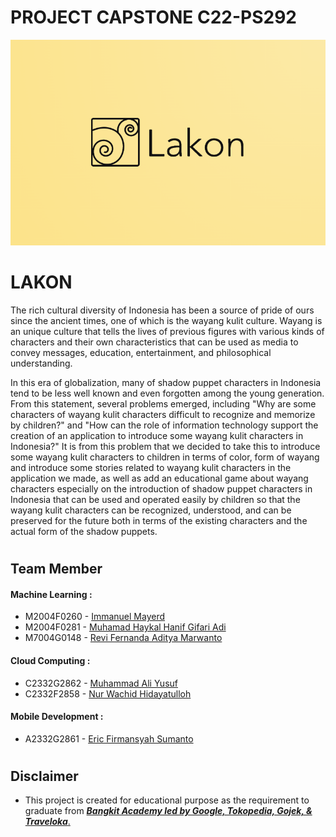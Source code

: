 
# PROJECT CAPSTONE C22-PS292
![Our Logo](https://raw.githubusercontent.com/Alstrometria/Lakon/main/Resource/Logo/Lakon.png)
# LAKON

  

The rich cultural diversity of Indonesia has been a source of pride of ours since the ancient times, one of which is the wayang kulit culture. Wayang is an unique culture that tells the lives of previous figures with various kinds of characters and their own characteristics that can be used as media to convey messages, education, entertainment, and philosophical understanding.

  

In this era of globalization, many of shadow puppet characters in Indonesia tend to be less well known and even forgotten among the young generation. From this statement, several problems emerged, including "Why are some characters of wayang kulit characters difficult to recognize and memorize by children?" and "How can the role of information technology support the creation of an application to introduce some wayang kulit characters in Indonesia?" It is from this problem that we decided to take this to introduce some wayang kulit characters to children in terms of color, form of wayang and introduce some stories related to wayang kulit characters in the application we made, as well as add an educational game about wayang characters especially on the introduction of shadow puppet characters in Indonesia that can be used and operated easily by children so that the wayang kulit characters can be recognized, understood, and can be preserved for the future both in terms of the existing characters and the actual form of the shadow puppets.

#
## Team Member

#### Machine Learning :

 - M2004F0260 - [Immanuel Mayerd](https://www.linkedin.com/in/immanuel-mayerd/)  
 - M2004F0281 - [Muhamad Haykal Hanif Gifari Adi](https://www.linkedin.com/in/haykal-hanif-97a28818a/)   
 - M7004G0148 - [Revi Fernanda Aditya Marwanto](https://www.linkedin.com/in/revi-fernanda-a58329213/)

#### Cloud Computing :

 - C2332G2862 - [Muhammad Ali Yusuf](https://www.linkedin.com/in/muhammad-ali-yusuf-7623b91a3/)
 - C2332F2858 - [Nur Wachid Hidayatulloh](https://www.linkedin.com/in/nur-wachid-71b611221/)

#### Mobile Development :

 - A2332G2861 - [Eric Firmansyah Sumanto](https://www.linkedin.com/in/eric-firmansyah-573500172/)

#
## Disclaimer

-   This project is created for educational purpose as the requirement to graduate from [**_Bangkit Academy led by Google, Tokopedia, Gojek, & Traveloka_**.](https://www.linkedin.com/company/bangkit-academy/mycompany/)

